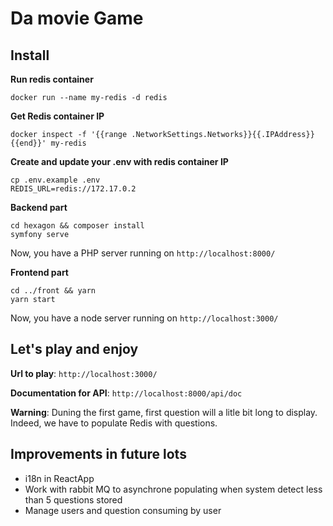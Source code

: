 # Da movie Game

## Install
**Run redis container**
```
docker run --name my-redis -d redis
```

**Get Redis container IP**
```
docker inspect -f '{{range .NetworkSettings.Networks}}{{.IPAddress}}{{end}}' my-redis
```

**Create and update your .env with redis container IP**
```
cp .env.example .env
REDIS_URL=redis://172.17.0.2
```

**Backend part**
```
cd hexagon && composer install
symfony serve
```

Now, you have a PHP server running on `http://localhost:8000/`

**Frontend part**
```
cd ../front && yarn
yarn start
```

Now, you have a node server running on `http://localhost:3000/`

## Let's play and enjoy
**Url to play**: `http://localhost:3000/`

**Documentation for API**: `http://localhost:8000/api/doc`

**Warning**: Duning the first game, first question will a litle bit long to display. Indeed, we have to populate Redis with questions.

## Improvements in future lots

- i18n in ReactApp
- Work with rabbit MQ to asynchrone populating when system detect less than 5 questions stored
- Manage users and question consuming by user
